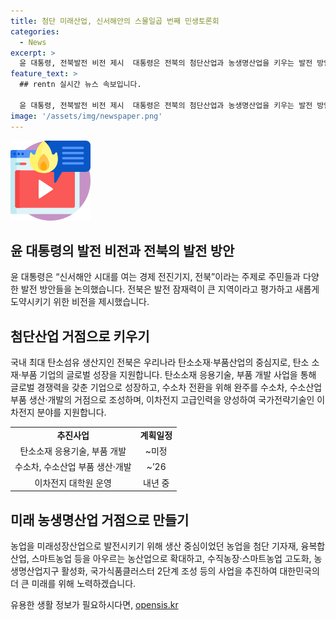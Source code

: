 ```yaml
---
title: 첨단 미래산업, 신서해안의 스물일곱 번째 민생토론회
categories:
  - News
excerpt: >
  윤 대통령, 전북발전 비전 제시  대통령은 전북의 첨단산업과 농생명산업을 키우는 발전 방안을 발표했다. 전북은 탄소 소재·부품 기업을 위한 거점으로 육성되며, 수소차 전환과 이차전지 기술을 강화하는 계획도 있다. 농업은 첨단 기술과 융복합산업으로 확장되며, 대한민국 지방시대를 열고 미래로 도약할 것을 약속하고 있다.
feature_text: >
  ## rentn 실시간 뉴스 속보입니다.

  윤 대통령, 전북발전 비전 제시  대통령은 전북의 첨단산업과 농생명산업을 키우는 발전 방안을 발표했다. 전북은 탄소 소재·부품 기업을 위한 거점으로 육성되며, 수소차 전환과 이차전지 기술을 강화하는 계획도 있다. 농업은 첨단 기술과 융복합산업으로 확장되며, 대한민국 지방시대를 열고 미래로 도약할 것을 약속하고 있다.
image: '/assets/img/newspaper.png'
---
```


<p><img src="/assets/img/news.png" alt="rentncar 속보" /></p>

<h2 data-ke-size="size26">윤 대통령의 발전 비전과 전북의 발전 방안</h2>

<p data-ke-size="size16">윤 대통령은 “신서해안 시대를 여는 경제 전진기지, 전북”이라는 주제로 주민들과 다양한 발전 방안들을 논의했습니다. 전북은 발전 잠재력이 큰 지역이라고 평가하고 새롭게 도약시키기 위한 비전을 제시했습니다.</p>

<h2 data-ke-size="size24">첨단산업 거점으로 키우기</h2>

<p data-ke-size="size16">국내 최대 탄소섬유 생산지인 전북은 우리나라 탄소소재·부품산업의 중심지로, 탄소 소재·부품 기업의 글로벌 성장을 지원합니다. 탄소소재 응용기술, 부품 개발 사업을 통해 글로벌 경쟁력을 갖춘 기업으로 성장하고, 수소차 전환을 위해 완주를 수소차, 수소산업 부품 생산·개발의 거점으로 조성하며, 이차전지 고급인력을 양성하여 국가전략기술인 이차전지 분야를 지원합니다.</p>

<table>
  <tr>
    <td style="text-align: center; height: 17px;"><b>추진사업</b></td>
    <td style="text-align: center; height: 17px;"><b>계획일정</b></td>
  </tr>
  <tr>
    <td style="text-align: center; height: 17px;">탄소소재 응용기술, 부품 개발</td>
    <td style="text-align: center; height: 17px;">~미정</td>
  </tr>
  <tr>
    <td style="text-align: center; height: 17px;">수소차, 수소산업 부품 생산·개발</td>
    <td style="text-align: center; height: 17px;">~’26</td>
  </tr>
  <tr>
    <td style="text-align: center; height: 17px;">이차전지 대학원 운영</td>
    <td style="text-align: center; height: 17px;">내년 중</td>
  </tr>
</table>

<h2 data-ke-size="size24">미래 농생명산업 거점으로 만들기</h2>

<p data-ke-size="size16">농업을 미래성장산업으로 발전시키기 위해 생산 중심이었던 농업을 첨단 기자재, 융복합산업, 스마트농업 등을 아우르는 농산업으로 확대하고, 수직농장·스마트농업 고도화, 농생명산업지구 활성화, 국가식품클러스터 2단계 조성 등의 사업을 추진하여 대한민국의 더 큰 미래를 위해 노력하겠습니다.</p>
유용한 생활 정보가 필요하시다면, <a href="https://opensis.kr" rel="dofollow">opensis.kr</a>



